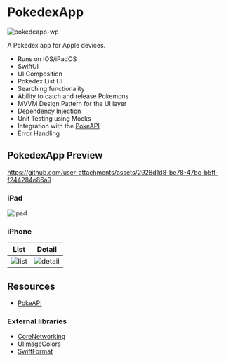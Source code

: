 # PokedexApp
![pokedeapp-wp](https://github.com/user-attachments/assets/4ca551a4-8db1-484d-9a35-f4fd843c8e6b)

A Pokedex app for Apple devices.

- Runs on iOS/iPadOS
- SwiftUI
- UI Composition
- Pokedex List UI
- Searching functionality
- Ability to catch and release Pokemons
- MVVM Design Pattern for the UI layer
- Dependency Injection
- Unit Testing using Mocks
- Integration with the [PokeAPI](https://pokeapi.co)
- Error Handling

## PokedexApp Preview
https://github.com/user-attachments/assets/2928d1d8-be78-47bc-b5ff-f244284e86a9

### iPad
![ipad](https://github.com/user-attachments/assets/de924c05-1edf-4409-8097-97abbda5260e)

### iPhone
| List | Detail |
| - | - |
|![list](https://github.com/user-attachments/assets/8c76dd7b-b4f0-4f9b-bcf6-d4334bd96a35)|![detail](https://github.com/user-attachments/assets/428acaa2-1d22-4dcd-a23b-727ce1cb4f73)|

## Resources
* [PokeAPI](https://pokeapi.co)

### External libraries
* [CoreNetworking](https://github.com/mdb1/CoreNetworking)
* [UIImageColors](https://github.com/jathu/UIImageColors)
* [SwiftFormat](https://github.com/nicklockwood/SwiftFormat)


